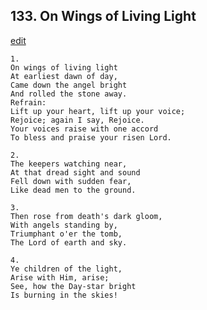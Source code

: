 
## 133.  On Wings of Living Light
[edit](https://docs.google.com/document/d/17bp6HYBODt_l8o3rwF9QQoAgcSDi0Ysu/edit?mode=html)




    1.
    On wings of living light 
    At earliest dawn of day, 
    Came down the angel bright 
    And rolled the stone away. 
    Refrain:
    Lift up your heart, lift up your voice; 
    Rejoice; again I say, Rejoice. 
    Your voices raise with one accord 
    To bless and praise your risen Lord. 

    2.
    The keepers watching near, 
    At that dread sight and sound 
    Fell down with sudden fear, 
    Like dead men to the ground. 

    3.
    Then rose from death's dark gloom, 
    With angels standing by, 
    Triumphant o'er the tomb, 
    The Lord of earth and sky. 

    4.
    Ye children of the light, 
    Arise with Him, arise; 
    See, how the Day-star bright 
    Is burning in the skies!
